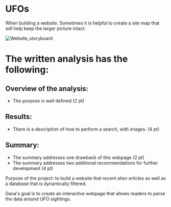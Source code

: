 # UFOs
 
When building a website. Sometimes it is helpful to create a site map that will help keep the larger picture intact.

![Website_storyboard](UFOs\Assets\img\website_storyboard.png)



# The written analysis has the following:

## Overview of the analysis:
* The purpose is well defined (2 pt)

## Results:
* There is a description of how to perform a search, with images. (4 pt)

## Summary:
* The summary addresses one drawback of this webpage (2 pt)
* The summary addresses two additional recommendations for further development (4 pt)



Purpose of the project: to build a website that recent alien articles as well as a database that is dynamically filtered.

Dana's goal is to create an interactive webpage that allows readers to parse the data around UFO sightings.